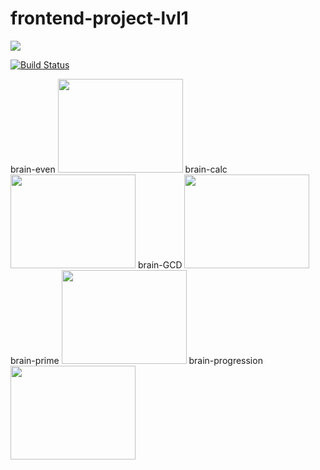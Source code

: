 # frontend-project-lvl1


<a href="https://codeclimate.com/github/steshi/frontend-project-lvl1/maintainability"><img src="https://api.codeclimate.com/v1/badges/6a9a5481b553a6d01021/maintainability" /></a>

[![Build Status](https://travis-ci.org/steshi/frontend-project-lvl1.svg?branch=master)](https://travis-ci.org/steshi/frontend-project-lvl1)



brain-even <a href="https://asciinema.org/a/267960" target="_blank"><img src="https://asciinema.org/a/267960.svg" width="200" height="150"/></a>
brain-calc <a href="https://asciinema.org/a/267961" target="_blank"><img src="https://asciinema.org/a/267961.svg" width="200" height="150"/></a>
brain-GCD <a href="https://asciinema.org/a/267964" target="_blank"><img src="https://asciinema.org/a/267964.svg" width="200" height="150"/></a>
brain-prime <a href="https://asciinema.org/a/267965" target="_blank"><img src="https://asciinema.org/a/267965.svg" width="200" height="150"/></a>
brain-progression <a href="https://asciinema.org/a/267969" target="_blank"><img src="https://asciinema.org/a/267969.svg" width="200" height="150"/></a>
